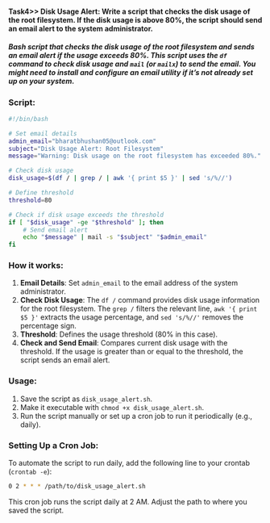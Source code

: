 #### Task4>> Disk Usage Alert: Write a script that checks the disk usage of the root filesystem. If the disk usage is above 80%, the script should send an email alert to the system administrator.

##### Bash script that checks the disk usage of the root filesystem and sends an email alert if the usage exceeds 80%. This script uses the `df` command to check disk usage and `mail` (or `mailx`) to send the email. You might need to install and configure an email utility if it’s not already set up on your system.

### Script:

```bash
#!/bin/bash

# Set email details
admin_email="bharatbhushan05@outlook.com"
subject="Disk Usage Alert: Root Filesystem"
message="Warning: Disk usage on the root filesystem has exceeded 80%."

# Check disk usage
disk_usage=$(df / | grep / | awk '{ print $5 }' | sed 's/%//')

# Define threshold
threshold=80

# Check if disk usage exceeds the threshold
if [ "$disk_usage" -ge "$threshold" ]; then
    # Send email alert
    echo "$message" | mail -s "$subject" "$admin_email"
fi
```

### How it works:
1. **Email Details**: Set `admin_email` to the email address of the system administrator.
2. **Check Disk Usage**: The `df /` command provides disk usage information for the root filesystem. The `grep /` filters the relevant line, `awk '{ print $5 }'` extracts the usage percentage, and `sed 's/%//'` removes the percentage sign.
3. **Threshold**: Defines the usage threshold (80% in this case).
4. **Check and Send Email**: Compares current disk usage with the threshold. If the usage is greater than or equal to the threshold, the script sends an email alert.

### Usage:
1. Save the script as `disk_usage_alert.sh`.
2. Make it executable with `chmod +x disk_usage_alert.sh`.
3. Run the script manually or set up a cron job to run it periodically (e.g., daily).

### Setting Up a Cron Job:
To automate the script to run daily, add the following line to your crontab (`crontab -e`):

```bash
0 2 * * * /path/to/disk_usage_alert.sh
```

This cron job runs the script daily at 2 AM. Adjust the path to where you saved the script.
